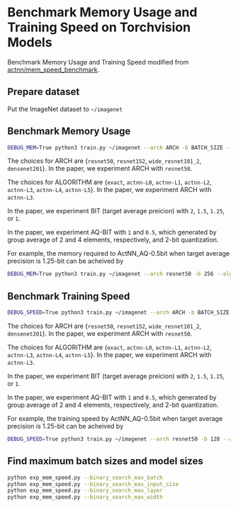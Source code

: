 # Benchmark Memory Usage and Training Speed on Torchvision Models

Benchmark Memory Usage and Training Speed modified from [actnn/mem_speed_benchmark](https://github.com/ucbrise/actnn/tree/main/mem_speed_benchmark).

## Prepare dataset
Put the ImageNet dataset to `~/imagenet`

## Benchmark Memory Usage
```bash
DEBUG_MEM=True python3 train.py ~/imagenet --arch ARCH -b BATCH_SIZE --alg ALGORITHM --bit BIT --aq-bit AQ-BIT --gpu GPU-NUM
```
The choices for ARCH are {```resnet50```, ```resnet152```, ```wide_resnet101_2```, ```densenet201```}. In the paper, we experiment ARCH with ```resnet50```. 

The choices for ALGORITHM are {```exact```, ```actnn-L0```, ```actnn-L1```, ```actnn-L2```, ```actnn-L3```, ```actnn-L4```, ```actnn-L5```}. In the paper, we experiment ARCH with ```actnn-L3```.

In the paper, we experiment BIT (target average preicion) with ```2```, ```1.5```, ```1.25```, or ```1```.

In the paper, we experiment AQ-BIT with ```1``` and ```0.5```, which generated by group average of 2 and 4 elements, respectively, and 2-bit quantization. 

For example, the memory required to ActNN_AQ-0.5bit when target average precision is 1.25-bit can be acheived by
```bash
DEBUG_MEM=True python3 train.py ~/imagenet --arch resnet50 -b 256 --alg actnn-L3 --bit 1.25 --aq-bit 0.5 --gpu 0
```

## Benchmark Training Speed
```bash
DEBUG_SPEED=True python3 train.py ~/imagenet --arch ARCH -b BATCH_SIZE --alg ALGORITHM --bit BIT --aq-bit AQ-BIT --gpu GPU-NUM
```
The choices for ARCH are {```resnet50```, ```resnet152```, ```wide_resnet101_2```, ```densenet201```}. In the paper, we experiment ARCH with ```resnet50```. 

The choices for ALGORITHM are {```exact```, ```actnn-L0```, ```actnn-L1```, ```actnn-L2```, ```actnn-L3```, ```actnn-L4```, ```actnn-L5```}. In the paper, we experiment ARCH with ```actnn-L3```.

In the paper, we experiment BIT (target average preicion) with ```2```, ```1.5```, ```1.25```, or ```1```.

In the paper, we experiment AQ-BIT with ```1``` and ```0.5```, which generated by group average of 2 and 4 elements, respectively, and 2-bit quantization. 

For example, the training speed by ActNN_AQ-0.5bit when target average precision is 1.25-bit can be acheived by
```bash
DEBUG_SPEED=True python3 train.py ~/imagenet --arch resnet50 -b 128 --alg actnn-L3 --bit 1.25 --aq-bit 0.5 --gpu 0
```

## Find maximum batch sizes and model sizes
```bash
python exp_mem_speed.py --binary_search_max_batch
python exp_mem_speed.py --binary_search_max_input_size
python exp_mem_speed.py --binary_search_max_layer
python exp_mem_speed.py --binary_search_max_width
```
